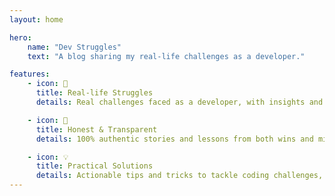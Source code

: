 ```yaml
---
layout: home

hero:
    name: "Dev Struggles"
    text: "A blog sharing my real-life challenges as a developer."

features:
    - icon: 🔧
      title: Real-life Struggles
      details: Real challenges faced as a developer, with insights and solutions to guide you.

    - icon: 🤝
      title: Honest & Transparent
      details: 100% authentic stories and lessons from both wins and mistakes, no sugarcoating.

    - icon: 💡
      title: Practical Solutions
      details: Actionable tips and tricks to tackle coding challenges, all from real experience.
---
```

